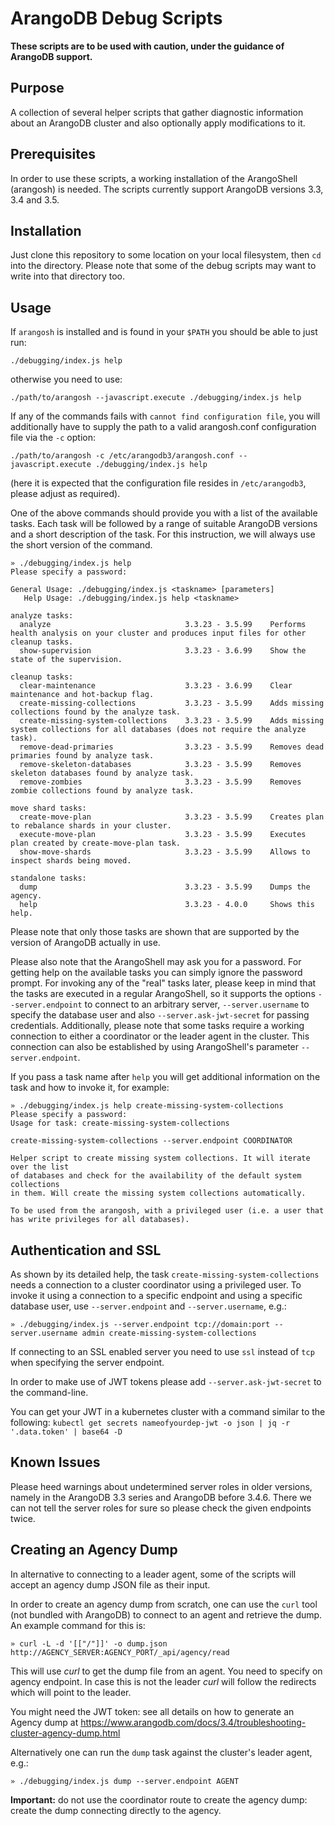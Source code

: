 # ArangoDB Debug Scripts

**These scripts are to be used with caution, under the guidance of ArangoDB support.**

## Purpose

A collection of several helper scripts that gather diagnostic information about an
ArangoDB cluster and also optionally apply modifications to it.

## Prerequisites

In order to use these scripts, a working installation of the ArangoShell (arangosh)
is needed. The scripts currently support ArangoDB versions 3.3, 3.4 and 3.5.

## Installation

Just clone this repository to some location on your local filesystem, then `cd`
into the directory. Please note that some of the debug scripts may want to write into
that directory too.

## Usage

If `arangosh` is installed and is found in your `$PATH` you should be able to just run:
```
./debugging/index.js help
```
otherwise you need to use:
```
./path/to/arangosh --javascript.execute ./debugging/index.js help
```

If any of the commands fails with `cannot find configuration file`, you will additionally
have to supply the path to a valid arangosh.conf configuration file via the `-c` option:

```
./path/to/arangosh -c /etc/arangodb3/arangosh.conf --javascript.execute ./debugging/index.js help
```
(here it is expected that the configuration file resides in `/etc/arangodb3`, please adjust
as required).

One of the above commands should provide you with a list of the available tasks. Each task
will be followed by a range of suitable ArangoDB versions and a short description of the
task. For this instruction, we will always use the short version of the command.

```
» ./debugging/index.js help
Please specify a password: 

General Usage: ./debugging/index.js <taskname> [parameters]
   Help Usage: ./debugging/index.js help <taskname>

analyze tasks:
  analyze                              3.3.23 - 3.5.99    Performs health analysis on your cluster and produces input files for other cleanup tasks.
  show-supervision                     3.3.23 - 3.6.99    Show the state of the supervision.

cleanup tasks:
  clear-maintenance                    3.3.23 - 3.6.99    Clear maintenance and hot-backup flag.
  create-missing-collections           3.3.23 - 3.5.99    Adds missing collections found by the analyze task.
  create-missing-system-collections    3.3.23 - 3.5.99    Adds missing system collections for all databases (does not require the analyze task).
  remove-dead-primaries                3.3.23 - 3.5.99    Removes dead primaries found by analyze task.
  remove-skeleton-databases            3.3.23 - 3.5.99    Removes skeleton databases found by analyze task.
  remove-zombies                       3.3.23 - 3.5.99    Removes zombie collections found by analyze task.

move shard tasks:
  create-move-plan                     3.3.23 - 3.5.99    Creates plan to rebalance shards in your cluster.
  execute-move-plan                    3.3.23 - 3.5.99    Executes plan created by create-move-plan task.
  show-move-shards                     3.3.23 - 3.5.99    Allows to inspect shards being moved.

standalone tasks:
  dump                                 3.3.23 - 3.5.99    Dumps the agency.
  help                                 3.3.23 - 4.0.0     Shows this help.
```

Please note that only those tasks are shown that are supported by the version of
ArangoDB actually in use.

Please also note that the ArangoShell may ask you for a password. For getting help 
on the available tasks you can simply ignore the password prompt. For invoking any of
the "real" tasks later, please keep in mind that the tasks are executed in a regular
ArangoShell, so it supports the options `--server.endpoint` to connect to an 
arbitrary server, `--server.username` to specify the database user and also
`--server.ask-jwt-secret` for passing credentials.
Additionally, please note that some tasks require a working connection to either
a coordinator or the leader agent in the cluster. This connection can also be 
established by using ArangoShell's parameter `--server.endpoint`.

If you pass a task name after `help` you will get additional information on the
task and how to invoke it, for example:

```
» ./debugging/index.js help create-missing-system-collections
Please specify a password: 
Usage for task: create-missing-system-collections

create-missing-system-collections --server.endpoint COORDINATOR

Helper script to create missing system collections. It will iterate over the list
of databases and check for the availability of the default system collections
in them. Will create the missing system collections automatically.

To be used from the arangosh, with a privileged user (i.e. a user that
has write privileges for all databases).
```

## Authentication and SSL

As shown by its detailed help, the task `create-missing-system-collections` needs a
connection to a cluster coordinator using a privileged user. To invoke it using a 
connection to a specific endpoint and using a specific database user, use `--server.endpoint` 
and `--server.username`, e.g.:
```
» ./debugging/index.js --server.endpoint tcp://domain:port --server.username admin create-missing-system-collections
```

If connecting to an SSL enabled server you need to use `ssl` instead of `tcp` when
specifying the server endpoint.

In order to make use of JWT tokens please add `--server.ask-jwt-secret` to the command-line.

You can get your JWT in a kubernetes cluster with a command similar to the following:
`kubectl get secrets nameofyourdep-jwt -o json | jq -r '.data.token' | base64 -D`

## Known Issues

Please heed warnings about undetermined server roles in older versions, namely in the
ArangoDB 3.3 series and ArangoDB before 3.4.6.
There we can not tell the server roles for sure so please check the
given endpoints twice.

## Creating an Agency Dump

In alternative to connecting to a leader agent, some of the scripts will accept an agency dump JSON
file as their input.

In order to create an agency dump from scratch, one can use the `curl` tool (not bundled
with ArangoDB) to connect to an agent and retrieve the dump.
An example command for this is:

```
» curl -L -d '[["/"]]' -o dump.json http://AGENCY_SERVER:AGENCY_PORT/_api/agency/read
```

This will use *curl* to get the dump file from an agent. You need to specify on
agency endpoint. In case this is not the leader *curl* will follow the redirects
which will point to the leader.

You might need the JWT token: see all details on how to generate an Agency dump at 
https://www.arangodb.com/docs/3.4/troubleshooting-cluster-agency-dump.html

Alternatively one can run the `dump` task against the cluster's leader agent, e.g.:
```
» ./debugging/index.js dump --server.endpoint AGENT
```

**Important:** do not use the coordinator route to create the agency dump: create the dump
connecting directly to the agency.
